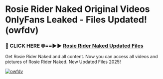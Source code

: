 # Rosie Rider Naked Original Videos 0nlyFans Leaked - Files Updated! (owfdv)

<h3>🔴 CLICK HERE 🌐==►► <a href="https://tinyurl.com/up5wt9bj" rel="nofollow">Rosie Rider Naked Updated Files</a></h3>

Get Rosie Rider Naked and all content. Now you can access all videos and pictures of Rosie Rider Naked. New Updated Files 2025!

[![owfdv](https://i.imgur.com/ABiUzMV.gif)](https://tinyurl.com/up5wt9bj)
